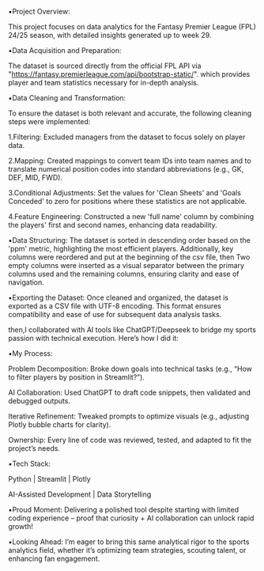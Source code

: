 ▪️Project Overview:

This project focuses on data analytics for the Fantasy Premier League (FPL) 24/25 season, with detailed insights generated up to week 29.



▪️Data Acquisition and Preparation:

The dataset is sourced directly from the official FPL API via "https://fantasy.premierleague.com/api/bootstrap-static/". which provides player and team statistics necessary for in-depth analysis.



▪️Data Cleaning and Transformation:

To ensure the dataset is both relevant and accurate, the following cleaning steps were implemented: 

1.Filtering: Excluded managers from the dataset to focus solely on player data. 

2.Mapping: Created mappings to convert team IDs into team names and to translate numerical position codes into standard abbreviations (e.g., GK, DEF, MID, FWD). 

3.Conditional Adjustments: Set the values for 'Clean Sheets' and 'Goals Conceded' to zero for positions where these statistics are not applicable. 

4.Feature Engineering: Constructed a new 'full name' column by combining the players' first and second names, enhancing data readability. 


▪️Data Structuring: 
The dataset is sorted in descending order based on the 'ppm' metric, highlighting the most efficient players. Additionally, key columns were reordered and put at the beginning of the csv file, then Two empty columns were inserted as a visual separator between the primary columns used and the remaining columns, ensuring clarity and ease of navigation. 



▪️Exporting the Dataset: Once cleaned and organized, the dataset is exported as a CSV file with UTF-8 encoding. This format ensures compatibility and ease of use for subsequent data analysis tasks.


then,I collaborated with AI tools like ChatGPT/Deepseek to bridge my sports passion with technical execution. Here’s how I did it:


▪️My Process:

 Problem Decomposition: Broke down goals into technical tasks (e.g., “How to filter players by position in Streamlit?”).

 AI Collaboration: Used ChatGPT to draft code snippets, then validated and debugged outputs.

 Iterative Refinement: Tweaked prompts to optimize visuals (e.g., adjusting Plotly bubble charts for clarity).

 Ownership: Every line of code was reviewed, tested, and adapted to fit the project’s needs.



▪️Tech Stack:

Python | Streamlit | Plotly

AI-Assisted Development | Data Storytelling

▪️Proud Moment:
Delivering a polished tool despite starting with limited coding experience – proof that curiosity + AI collaboration can unlock rapid growth!

▪️Looking Ahead:
I’m eager to bring this same analytical rigor to the sports analytics field, whether it’s optimizing team strategies, scouting talent, or enhancing fan engagement.
